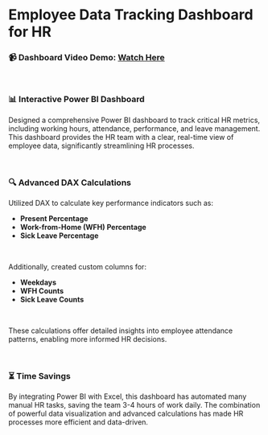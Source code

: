 # Employee Data Tracking Dashboard for HR

### 📹 Dashboard Video Demo: [Watch Here](https://www.youtube.com/watch?v=Db-HcpitqwM)

<br>

### 📊 Interactive Power BI Dashboard
Designed a comprehensive Power BI dashboard to track critical HR metrics, including working hours, attendance, performance, and leave management. This dashboard provides the HR team with a clear, real-time view of employee data, significantly streamlining HR processes.

<br>

### 🔍 Advanced DAX Calculations
Utilized DAX to calculate key performance indicators such as:
- **Present Percentage**
- **Work-from-Home (WFH) Percentage**
- **Sick Leave Percentage**

<br>

Additionally, created custom columns for:
- **Weekdays**
- **WFH Counts**
- **Sick Leave Counts**

<br>

These calculations offer detailed insights into employee attendance patterns, enabling more informed HR decisions.

<br>

### ⏳ Time Savings
By integrating Power BI with Excel, this dashboard has automated many manual HR tasks, saving the team 3-4 hours of work daily. The combination of powerful data visualization and advanced calculations has made HR processes more efficient and data-driven.

<br>

